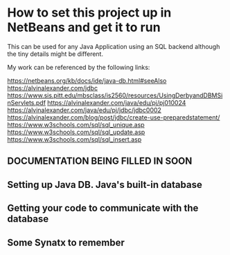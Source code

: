 # How to set this project up in NetBeans and get it to run

This can be used for any Java Application using an SQL backend although the tiny 
details might be different.

My work can be referenced by the following links: 

https://netbeans.org/kb/docs/ide/java-db.html#seeAlso
https://alvinalexander.com/jdbc
https://www.sis.pitt.edu/mbsclass/is2560/resources/UsingDerbyandDBMSinServlets.pdf
https://alvinalexander.com/java/edu/pj/pj010024
https://alvinalexander.com/java/edu/pj/jdbc/jdbc0002
https://alvinalexander.com/blog/post/jdbc/create-use-preparedstatement/
https://www.w3schools.com/sql/sql_unique.asp
https://www.w3schools.com/sql/sql_update.asp
https://www.w3schools.com/sql/sql_insert.asp

 

## DOCUMENTATION BEING FILLED IN SOON

## Setting up Java DB. Java's built-in database 

## Getting your code to communicate with the database 

## Some Synatx to remember 


